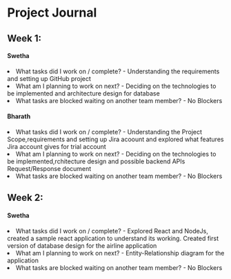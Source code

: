 # Project Journal

## Week 1:

#### Swetha

<li> What tasks did I work on / complete? - Understanding the requirements and setting up GitHub project</li>
<li> What am I planning to work on next? -  Deciding on the technologies to be implemented and architecture design for database</li>
<li> What tasks are blocked waiting on another team member? - No Blockers</li>

#### Bharath
<li>What tasks did I work on / complete? - Understanding the Project Scope,requirements and setting up Jira acoount and explored what features Jira account gives       for trial account
<li>What am I planning to work on next? -  Deciding on the technologies to be implemented,rchitecture design and possible backend APIs Request/Response document
<li> What tasks are blocked waiting on another team member? - No Blockers
  
## Week 2:

#### Swetha

<li> What tasks did I work on / complete? - Explored React and NodeJs, created a sample react application to understand its working. Created first version of database design for the airline application </li>
<li> What am I planning to work on next? - Entity-Relationship diagram for the application  </li>
<li> What tasks are blocked waiting on another team member? - No Blockers </li>


